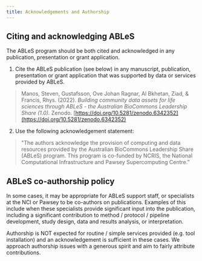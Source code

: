 ```yaml
---
title: Acknowledgements and Authorship
---
```


## Citing and acknowledging ABLeS

The ABLeS program should be both cited and acknowledged in any publication, presentation or grant application. 

1. Cite the ABLeS publication (see below) in any manuscript, publication, presentation or grant application that was supported by data or services provided by ABLeS.
> Manos, Steven, Gustafsson, Ove Johan Ragnar, Al Bkhetan, Ziad, & Francis, Rhys. (2022). *Building community data assets for life sciences through ABLeS - the Australian BioCommons Leadership Share (1.0).* Zenodo. [https://doi.org/10.5281/zenodo.6342352](https://doi.org/10.5281/zenodo.6342352)

2. Use the following acknowledgement statement:
>"The authors acknowledge the provision of computing and data resources provided by the Australian BioCommons Leadership Share (ABLeS) program. This program is co-funded by NCRIS, the National Computational Infrastructure and Pawsey Supercomputing Centre.”

## ABLeS co-authorship policy

In some cases, it may be appropriate for ABLeS support staff, or specialists at the NCI or Pawsey to be co-authors on publications. Examples of this include when these specialists provide significant input into the publication, including a significant contribution to method / protocol / pipeline development, study design, data and results analysis, or interpretation.

Authorship is NOT expected for routine / simple services provided (e.g. tool installation) and an acknowledgement is sufficient in these cases. We approach authorship issues with a generous spirit and aim to fairly attribute contributions.
